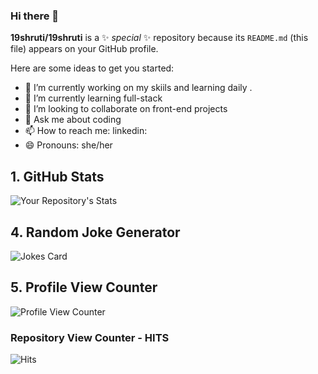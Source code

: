 ### Hi there 👋


**19shruti/19shruti** is a ✨ _special_ ✨ repository because its `README.md` (this file) appears on your GitHub profile.

Here are some ideas to get you started:

- 🔭 I’m currently working on my skiils and learning daily . 
- 🌱 I’m currently learning full-stack
- 👯 I’m looking to collaborate on front-end projects
- 💬 Ask me about coding
- 📫 How to reach me: linkedin: 
- 😄 Pronouns: she/her
## 1. GitHub Stats
![Your Repository's Stats](https://github-readme-stats.vercel.app/api?username=19shruti&show_icons=true)
<!-- ## 2. Most Used Languages
![Your Repository's Stats](https://github-readme-stats.vercel.app/api/top-langs/?username=19shruti&theme=blue-green)
## 3. Contributors Badge
![Your Repository's Stats](https://contrib.rocks/image?repo=19shruti/Python) -->
## 4. Random Joke Generator
![Jokes Card](https://readme-jokes.vercel.app/api)
## 5. Profile View Counter
![Profile View Counter](https://komarev.com/ghpvc/?username=19shruti)
### Repository View Counter - HITS
![Hits](https://hitcounter.pythonanywhere.com/count/tag.svg?url=https://github.com/19shruti/Python)
